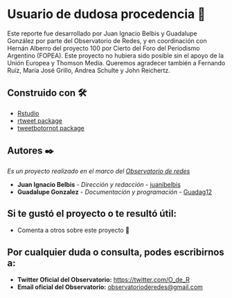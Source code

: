 # Usuario de dudosa procedencia 🤖

Este reporte fue desarrollado por Juan Ignacio Belbis y Guadalupe González por parte del Observatorio de Redes, y en coordinación con Hernán Alberro del proyecto 100 por Cierto del Foro del Periodismo Argentino (FOPEA). Este proyecto no hubiera sido posible sin el apoyo de la Unión Europea y Thomson Media.  Queremos agradecer también a Fernando Ruíz, María José Grillo, Andrea Schulte y John Reichertz.

## Construido con 🛠️

* [Rstudio](https://rstudio.com/) 
* [rtweet package](https://cran.r-project.org/web/packages/rtweet/rtweet.pdf)
* [tweetbotornot package](https://github.com/mkearney/tweetbotornot)

## Autores ✒️

_Es un proyecto realizado en el marco del [Observatorio de redes](https://twitter.com/O_de_R)_

* **Juan Ignacio Belbis** - *Dirección y redacción* - [juanibelbis](https://twitter.com/juanibelbis)
* **Guadalupe Gonzalez** - *Documentación y programación* - [Guadag12](https://github.com/Guadag12)

## Si te gustó el proyecto o te resultó útil:

* Comenta a otros sobre este proyecto 📢

## Por cualquier duda o consulta, podes escribirnos a:
* **Twitter Oficial del Observatorio:** https://twitter.com/O_de_R
* **Email oficial del Observatorio:** observatorioderedes@gmail.com
